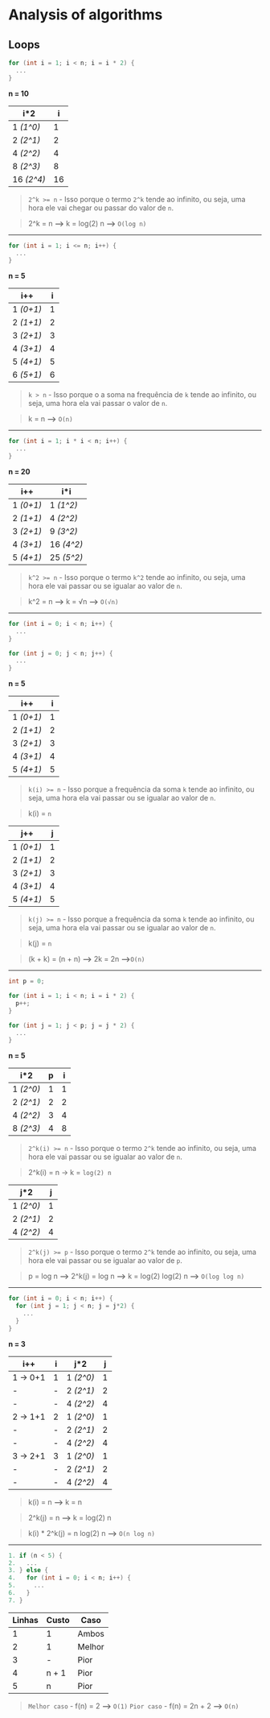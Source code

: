 # Analysis of algorithms

## Loops

```c
for (int i = 1; i < n; i = i * 2) {
  ...
}
```

**n = 10**

| i*2         | i  |
|-------------|----|
| 1 *(1^0)*   | 1  |
| 2 *(2^1)*   | 2  |
| 4 *(2^2)*   | 4  |
| 8 *(2^3)*   | 8  |
| 16 *(2^4)*  | 16 |

> `2^k >= n` - Isso porque o termo `2^k` tende ao infinito, ou seja, uma hora ele vai
chegar ou passar do valor de `n`.

> 2^k = n **-->** k = log(2) n **-->** `O(log n)`

-------------------------------------------------------------------------------------

```c
for (int i = 1; i <= n; i++) {
  ...
}
```

**n = 5**

| i++        | i |
|------------|---|
| 1 *(0+1)*  | 1 |
| 2 *(1+1)*  | 2 |
| 3 *(2+1)*  | 3 |
| 4 *(3+1)*  | 4 |
| 5 *(4+1)*  | 5 |
| 6 *(5+1)*  | 6 |

> `k > n` - Isso porque o a soma na frequência de `k` tende ao infinito, ou seja,
uma hora ela vai passar o valor de `n`.

> k = n **-->** `O(n)`

-------------------------------------------------------------------------------------

```c
for (int i = 1; i * i < n; i++) {
  ...
}
```

**n = 20**

| i++        | i*i        |
|------------|------------|
| 1 *(0+1)*  | 1 *(1^2)*  |
| 2 *(1+1)*  | 4 *(2^2)*  |
| 3 *(2+1)*  | 9 *(3^2)*  |
| 4 *(3+1)*  | 16 *(4^2)* |
| 5 *(4+1)*  | 25 *(5^2)* |

> `k^2 >= n` - Isso porque o termo `k^2` tende ao infinito, ou seja, uma hora ele
vai passar ou se igualar ao valor de `n`.

> k^2 = n **-->** k = √n **-->** `O(√n)`

------------------------------------------------------------------------------------

```c
for (int i = 0; i < n; i++) {
  ...
}

for (int j = 0; j < n; j++) {
  ...
}
```

**n = 5**

| i++        | i |
|------------|---|
| 1 *(0+1)*  | 1 |
| 2 *(1+1)*  | 2 |
| 3 *(2+1)*  | 3 |
| 4 *(3+1)*  | 4 |
| 5 *(4+1)*  | 5 |

> `k(i) >= n` - Isso porque a frequência da soma `k` tende ao infinito, ou seja,
uma hora ela vai passar ou se igualar ao valor de `n`.

> k(i) = `n`

| j++        | j |
|------------|---|
| 1 *(0+1)*  | 1 |
| 2 *(1+1)*  | 2 |
| 3 *(2+1)*  | 3 |
| 4 *(3+1)*  | 4 |
| 5 *(4+1)*  | 5 |

> `k(j) >= n` - Isso porque a frequência da soma `k` tende ao infinito, ou seja,
uma hora ela vai passar ou se igualar ao valor de `n`.

> k(j) = `n`

> (k + k) = (n + n) **-->** 2k = 2n **-->**`O(n)`

----------------------------------------------------------------------------------------

```c
int p = 0;

for (int i = 1; i < n; i = i * 2) {
  p++;
}

for (int j = 1; j < p; j = j * 2) {
  ...
}
```

**n = 5**

| i*2        | p | i |
|------------|---|---|
| 1 *(2^0)*  | 1 | 1 |
| 2 *(2^1)*  | 2 | 2 |
| 4 *(2^2)*  | 3 | 4 |
| 8 *(2^3)*  | 4 | 8 |

> `2^k(i) >= n` - Isso porque o termo `2^k` tende ao infinito, ou seja, uma hora
ele vai passar ou se igualar ao valor de `n`.

> 2^k(i) = n -> k = `log(2) n`

| j*2        | j |
|------------|---|
| 1 *(2^0)*  | 1 |
| 2 *(2^1)*  | 2 |
| 4 *(2^2)*  | 4 |

> `2^k(j) >= p` - Isso porque o termo `2^k` tende ao infinito, ou seja, uma hora
ele vai passar ou se igualar ao valor de `p`.

> p = log n **-->** 2^k(j) = log n **-->** k = log(2) log(2) n **-->** `O(log log n)`

--------------------------------------------------------------------------------------------

```c
for (int i = 0; i < n; i++) {
  for (int j = 1; j < n; j = j*2) {
    ...
  }
}
```

**n = 3**

| i++       | i | j*2       | j |
|-----------|---|-----------|---|
| 1 -> 0+1  | 1 | 1 *(2^0)* | 1 |
| -         | - | 2 *(2^1)* | 2 |
| -         | - | 4 *(2^2)* | 4 |
| 2 -> 1+1  | 2 | 1 *(2^0)* | 1 |
| -         | - | 2 *(2^1)* | 2 |
| -         | - | 4 *(2^2)* | 4 |
| 3 -> 2+1  | 3 | 1 *(2^0)* | 1 |
| -         | - | 2 *(2^1)* | 2 |
| -         | - | 4 *(2^2)* | 4 |

> k(i) = n **-->** k = n

> 2^k(j) = n **-->** k = log(2) n

> k(i) * 2^k(j) = n log(2) n **-->** `O(n log n)`

----------------------------------------------------------------------------------------------

```c
1. if (n < 5) {
2.   ...
3. } else {
4.   for (int i = 0; i < n; i++) {
5.     ...
6.   }
7. }
```

| Linhas | Custo | Caso   |
|--------|-------|--------|
| 1      | 1     | Ambos  |
| 2      | 1     | Melhor |
| 3      | -     | Pior   |
| 4      | n + 1 | Pior   |
| 5      | n     | Pior   |

> `Melhor caso` - f(n) = 2 **-->** `O(1)`
> `Pior caso` - f(n) = 2n + 2 **-->** `O(n)`



